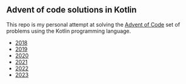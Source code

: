 ## Advent of code solutions in Kotlin

This repo is my personal attempt at solving the [Advent of Code](http://adventofcode.com/) set of problems using the
Kotlin programming language.

* [2018](https://github.com/nbulteau/adventofcode-kotlin/blob/main/doc/adventofcode-2018.md)
* [2019](https://github.com/nbulteau/adventofcode-kotlin/blob/main/doc/adventofcode-2019.md)
* [2020](https://github.com/nbulteau/adventofcode-kotlin/blob/main/doc/adventofcode-2020.md)
* [2021](https://github.com/nbulteau/adventofcode-kotlin/blob/main/doc/adventofcode-2021.md)
* [2022](https://github.com/nbulteau/adventofcode-kotlin/blob/main/doc/adventofcode-2022.md)
* [2023](https://github.com/nbulteau/adventofcode-kotlin/blob/main/doc/adventofcode-2023.md)

